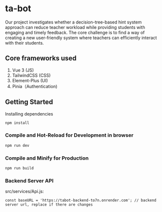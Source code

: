 # ta-bot

Our project investigates whether a decision-tree-based hint system approach can reduce teacher workload while providing students with engaging and timely feedback. The core challenge is to find a way of creating a new user-friendly system where teachers can efficiently interact with their students.

## Core frameworks used 
1. Vue 3 (JS)
2. TailwindCSS (CSS)
3. Element-Plus (UI)
4. Pinia（Authentication)


## Getting Started
Installing dependencies
```sh
npm install
```

### Compile and Hot-Reload for Development in browser

```sh
npm run dev
```

### Compile and Minify for Production

```sh
npm run build
```

### Backend Server API
src/services/Api.js:
```
const baseURL = 'https://tabot-backend-to7n.onrender.com'; // backend server url, replace if there are changes
```
